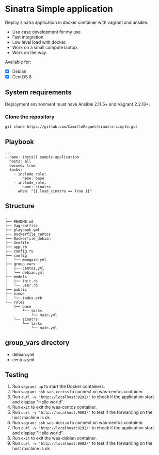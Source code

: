 # Sinatra Simple application
Deploy sinatra application in docker container with vagrant and ansible.

- Use case development for my use.
- Fast integration.
- Low level load with docker.
- Work on a small compute laptop.
- Work on the way.

Available for:

- [X] Debian
- [X] CentOS 8

## System requirements

Deployment environment must have Ansible 2.11.5+ and Vagrant 2.2.18+.

### Clone the repository

    git clone https://github.com/CamillePaquet/sinatra-simple.git

## Playbook


    ---
    - name: install sample application
      hosts: all
      become: true
      tasks:
        - include_role:
            name: base
        - include_role:
            name: sinatra
          when: "{{ load_sinatra == True }}"

## Structure

```
.
├── README.md
├── Vagrantfile
├── playbook.yml
├── Dockerfile_centos
├── Dockerfile_debian
├── Gemfile
├── app.rb
├── config.ru
├── config
│   └── mongoid.yml
├── group_vars
│   ├── centos.yml
│   └── debian.yml
├── models
│   ├── init.rb
│   └── user.rb
├── public
├── views
│   └── index.erb
└── roles
    ├── base
        └── tasks
            └── main.yml
    └── sinatra
        └── tasks
            └── main.yml

```

## group_vars directory

- debian.yml
- centos.yml

## Testing

1. Run `vagrant up` to start the Docker containers.  
2. Run `vagrant ssh was-centos` to connect on was-centos container.  
3. Run `curl -v 'http://localhost:9292/'` to check if the application start and display "Hello world".
4. Run `exit` to exit the was-centos container.
5. Run `curl -v 'http://localhost:9003/'` to test if the forwarding on the host machine is ok.
6. Run `vagrant ssh was-debian` to connect on was-centos container.
7. Run `curl -v 'http://localhost:9292/'` to check if the application start and display "Hello world".
8. Run `exit` to exit the was-debian container.
9. Run `curl -v 'http://localhost:9002/'` to test if the forwarding on the host machine is ok.

